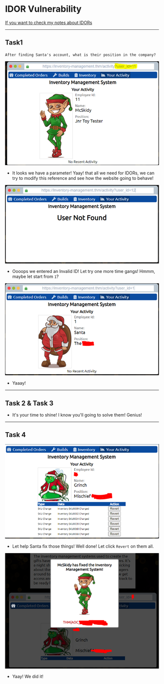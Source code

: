 # IDOR Vulnerability

[If you want to check my notes about IDORs](https://github.com/itKhalid143/websec365/blob/main/Days/Day4-IDOR.md)

***

## Task1
``After finding Santa's account, what is their position in the company?``

![****](/Advent%20of%20Cyber%203/Screenshots/Task1/1.PNG)

- It looks we have a parameter! Yaay! that all we need for IDORs, we can try to modify this reference and see how the website going to behave!

![****](/Advent%20of%20Cyber%203/Screenshots/Task1/0.PNG)

- Oooops we entered an Invalid ID! Let try one more time gangs! Hmmm, maybe let start from ```1```?

![****](/Advent%20of%20Cyber%203/Screenshots/Task1/2.PNG)

- Yaaay!

***

## Task 2 & Task 3 

- It's your time to shine! I know you'll going to solve them! Genius!

***

## Task 4

![****](/Advent%20of%20Cyber%203/Screenshots/Task1/3.PNG)

- Let help Santa fix those things! Well done! Let click ```Revert``` on them all.

![****](/Advent%20of%20Cyber%203/Screenshots/Task1/4.PNG)

- Yaay! We did it!